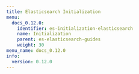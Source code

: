 ```yaml
---
title: Elasticsearch Initialization
menu:
  docs_0.12.0:
    identifier: es-initialization-elasticsearch
    name: Initialization
    parent: es-elasticsearch-guides
    weight: 30
menu_name: docs_0.12.0
info:
  version: 0.12.0
---
```


